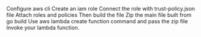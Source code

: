 Configure aws cli
Create an iam role
Connect the role with trust-policy.json file
Attach roles and policies
Then build the file
Zip the main file built from go build
Use aws lambda create function command and pass the zip file
Invoke your lambda function.